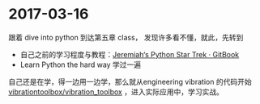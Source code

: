 # 2017-03-16 

跟着 dive into python 到达第五章 class， 发现许多看不懂，就此，先转到

- 自己之前的学习程度与教程：[Jeremiah‘s Python Star Trek · GitBook](https://www.gitbook.com/book/jeremiahzhang/omooc2py/details)
- Learn Python the hard way 学过一遍

自己还是在学，得一边用一边学，那么就从engineering vibration 的代码开始 [vibrationtoolbox/vibration_toolbox](https://github.com/vibrationtoolbox/vibration_toolbox) ，进入实际应用中，学习实战。